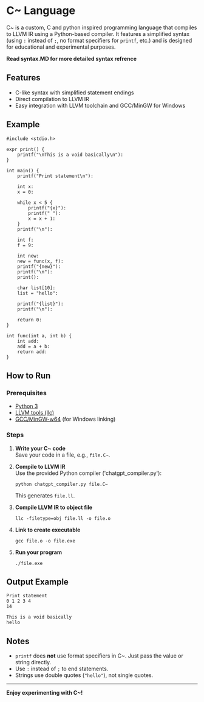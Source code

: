 # C~ Language

C~ is a custom, C and python inspired programming language that compiles to LLVM IR using a Python-based compiler. It features a simplified syntax (using `:` instead of `;`, no format specifiers for `printf`, etc.) and is designed for educational and experimental purposes.

**Read syntax.MD for more detailed syntax refrence**

## Features

- C-like syntax with simplified statement endings
- Direct compilation to LLVM IR
- Easy integration with LLVM toolchain and GCC/MinGW for Windows

## Example

```
#include <stdio.h>

expr print() {
    printf("\nThis is a void basically\n"):
}

int main() {
    printf("Print statement\n"):

    int x:
    x = 0:

    while x < 5 {
        printf("{x}"):
        printf(" "):
        x = x + 1:
    }
    printf("\n"):

    int f:
    f = 9:

    int new:
    new = func(x, f):
    printf("{new}"):
    printf("\n"):
    print():

    char list[10]:
    list = "hello":

    printf("{list}"):
    printf("\n"):

    return 0:
}

int func(int a, int b) {
    int add:
    add = a + b:
    return add:
}
```

## How to Run

### Prerequisites

- [Python 3](https://www.python.org/)
- [LLVM tools (llc)](https://llvm.org/)
- [GCC/MinGW-w64](https://www.mingw-w64.org/) (for Windows linking)

### Steps

1. **Write your C~ code**  
   Save your code in a file, e.g., `file.C~`.

2. **Compile to LLVM IR**  
   Use the provided Python compiler ('chatgpt_compiler.py'):
   ```
   python chatgpt_compiler.py file.C~
   ```
   This generates `file.ll`.

3. **Compile LLVM IR to object file**  
   ```
   llc -filetype=obj file.ll -o file.o
   ```

4. **Link to create executable**  
   ```
   gcc file.o -o file.exe
   ```

5. **Run your program**  
   ```
   ./file.exe
   ```

## Output Example

```
Print statement
0 1 2 3 4
14

This is a void basically
hello
```

## Notes

- `printf` does **not** use format specifiers in C~. Just pass the value or string directly.
- Use `:` instead of `;` to end statements.
- Strings use double quotes (`"hello"`), not single quotes.

---

**Enjoy experimenting with C~!**
